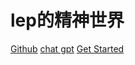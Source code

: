 # lep的精神世界

<a href="https://github.com/SmallWhite-yp/docsify">Github</a>
<a href="https://le.xiaole.club/">chat gpt</a>
<a href="#README">Get Started</a>
